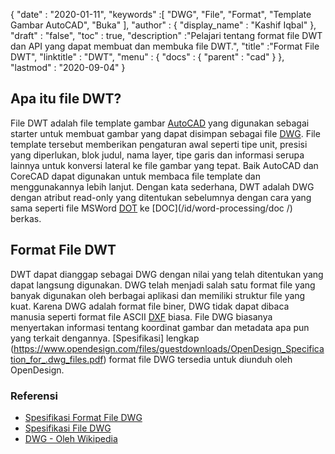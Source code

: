 {
  "date" : "2020-01-11",
  "keywords" :[ "DWG", "File", "Format", "Template Gambar AutoCAD", "Buka" ],
  "author" : {
    "display_name" : "Kashif Iqbal"
},
  "draft" : "false",
  "toc" : true,
  "description" :"Pelajari tentang format file DWT dan API yang dapat membuat dan membuka file DWT.",
  "title" :"Format File DWT",
  "linktitle" : "DWT",
  "menu" : {
    "docs" : {
      "parent" : "cad"
}
},
  "lastmod" : "2020-09-04"
}

## Apa itu file DWT?

File DWT adalah file template gambar [AutoCAD](https://www.autodesk.com/) yang digunakan sebagai starter untuk membuat gambar yang dapat disimpan sebagai file [DWG](/id/cad/dwg/). File template tersebut memberikan pengaturan awal seperti tipe unit, presisi yang diperlukan, blok judul, nama layer, tipe garis dan informasi serupa lainnya untuk konversi lateral ke file gambar yang tepat. Baik AutoCAD dan CoreCAD dapat digunakan untuk membaca file template dan menggunakannya lebih lanjut. Dengan kata sederhana, DWT adalah DWG dengan atribut read-only yang ditentukan sebelumnya dengan cara yang sama seperti file MSWord [DOT](/id/word-processing/dot/) ke [DOC](/id/word-processing/doc /) berkas.

## Format File DWT

DWT dapat dianggap sebagai DWG dengan nilai yang telah ditentukan yang dapat langsung digunakan. DWG telah menjadi salah satu format file yang banyak digunakan oleh berbagai aplikasi dan memiliki struktur file yang kuat. Karena DWG adalah format file biner, DWG tidak dapat dibaca manusia seperti format file ASCII [DXF](/id/cad/dxf/) biasa. File DWG biasanya menyertakan informasi tentang koordinat gambar dan metadata apa pun yang terkait dengannya. [Spesifikasi] lengkap (https://www.opendesign.com/files/guestdownloads/OpenDesign_Specification_for_.dwg_files.pdf) format file DWG tersedia untuk diunduh oleh OpenDesign.

### Referensi

* [Spesifikasi Format File DWG](https://www.opendesign.com/files/guestdownloads/OpenDesign_Specification_for_.dwg_files.pdf)
* [Spesifikasi File DWG](https://www.scan2cad.com/blog/dwg/file-spec/)
* [DWG - Oleh Wikipedia](https://en.wikipedia.org/wiki/.dwg)

